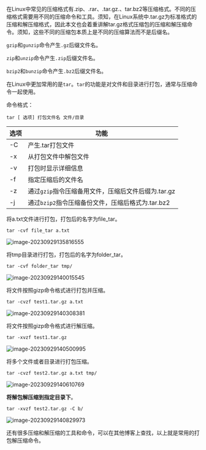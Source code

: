 在Linux中常见的压缩格式有.zip、.rar、.tar.gz.、tar.bz2等压缩格式。不同的压缩格式需要用不同的压缩命令和工具。须知，在Linux系统中.tar.gz为标准格式的压缩和解压缩格式，因此本文也会着重讲解tar.gz格式压缩包的压缩和解压缩命令。须知，这些不同的压缩包本质上是不同的压缩算法而不是后缀名。

`gzip`和`gunzip`命令产生`.gz`后缀文件名。

`zip`和`unzip`命令产生`.zip`后缀文件名。

`bzip2`和`bunzip`命令产生`.bz2`后缀文件名。

在Linux中更加常用的是`tar`。`tar`的功能是对文件和目录进行打包，通常与压缩命令一起使用。

命令格式：

```shell
tar [ 选项] 打包文件名 文件/目录
```

| 选项 | 功能                                                |
| ---- | --------------------------------------------------- |
| -C   | 产生.tar打包文件                                    |
| -x   | 从打包文件中解包文件                                |
| -v   | 打包时显示详细信息                                  |
| -f   | 指定压缩后的文件名                                  |
| -z   | 通过`gzip`指令压缩备用文件，压缩后文件后缀为.tar.gz |
| -j   | 通过`bzip2`指令压缩备份文件，压缩后格式为.tar.bz2   |

将a.txt文件进行打包，打包后的名字为file_tar。

```shell
tar -cvf file_tar a.txt
```

![image-20230929135816555](https://cdn.789ak.com/img/image-20230929135816555.png)

将tmp目录进行打包，打包后的名字为folder_tar。

```shell
tar -cvf folder_tar tmp/
```

![image-20230929140015545](https://cdn.789ak.com/img/image-20230929140015545.png)

将文件按照gizp命令格式进行打包并压缩。

```shell
tar -cvzf test1.tar.gz a.txt
```

![image-20230929140308381](https://cdn.789ak.com/img/image-20230929140308381.png)

将文件按照gizp命令格式进行解压缩。

```shell
tar -xvzf test1.tar.gz
```

![image-20230929140500995](https://cdn.789ak.com/img/image-20230929140500995.png)

将多个文件或者目录进行打包压缩。

```shell
tar -cvzf test2.tar.gz a.txt tmp/
```

![image-20230929140610769](https://cdn.789ak.com/img/image-20230929140610769.png)

**将解包解压缩到指定目录下**。

```shell
tar -xvzf test2.tar.gz -C b/
```

![image-20230929140829973](https://cdn.789ak.com/img/image-20230929140829973.png)

还有很多压缩和解压缩的工具和命令，可以在其他博客上查找，以上就是常用的打包解压缩命令。